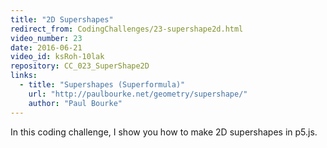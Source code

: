 ```yaml
---
title: "2D Supershapes"
redirect_from: CodingChallenges/23-supershape2d.html
video_number: 23
date: 2016-06-21
video_id: ksRoh-10lak
repository: CC_023_SuperShape2D
links:
  - title: "Supershapes (Superformula)"
    url: "http://paulbourke.net/geometry/supershape/"
    author: "Paul Bourke"
---
```


In this coding challenge, I show you how to make 2D supershapes in p5.js.
